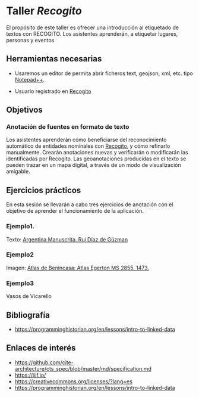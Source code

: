 # Taller *Recogito*
 El propósito de este taller es ofrecer una introducción al etiquetado de textos con RECOGITO. Los asistentes aprenderán, a etiquetar lugares,  personas y eventos

## Herramientas necesarias
- Usaremos un editor de permita abrir ficheros text, geojson, xml, etc. tipo  [Notepad++](https://notepad-plus-plus.org/downloads/ "Notepad++").
  
- Usuario registrado en  [Recogito](https://recogito.pelagios.org/login "recogito")
  
## Objetivos
### Anotación de fuentes en formato de texto
Los asistentes aprenderán cómo beneficiarse del reconocimiento automático de entidades nominales con [Recogito](https://recogito.pelagios.org/ "recogito"), y cómo refinarlo manualmente. Crearán anotaciones nuevas y verificarán o modificarán las identificadas por Recogito. Las geoanotaciones producidas en el texto se pueden trazar en un mapa digital, a través de un modo de visualización amigable.


## Ejercicios prácticos
En esta sesión se llevarán a cabo tres ejercicios de anotación con el objetivo de aprender el funcionamiento de la aplicación.

### Ejemplo1.

Texto: [Argentina Manuscrita. Rui Díaz de Gúzman](http://www.cervantesvirtual.com/obra-visor/historia-argentina-del-descubrimiento-poblacion-y-conquista-de-las-provincias-del-rio-de-la-plata--0/html/ff57d7e8-82b1-11df-acc7-002185ce6064_12.html "Argentina Manuscrita. Rui Díaz de Gúzman")

### Ejemplo2
Imagen: [Atlas de Benincasa: Atlas Egerton MS 2855. 1473.](https://data.bl.uk/pelagios/pel01.html "Atlas de Benincasa: Atlas Egerton MS 2855. 1473")   



### Ejemplo3
Vasos de Vicarello


## Bibliografía
- https://programminghistorian.org/en/lessons/intro-to-linked-data

## Enlaces de interés
- https://github.com/cite-architecture/cts_spec/blob/master/md/specification.md
- https://iiif.io/
- https://creativecommons.org/licenses/?lang=es
- https://programminghistorian.org/en/lessons/intro-to-linked-data

